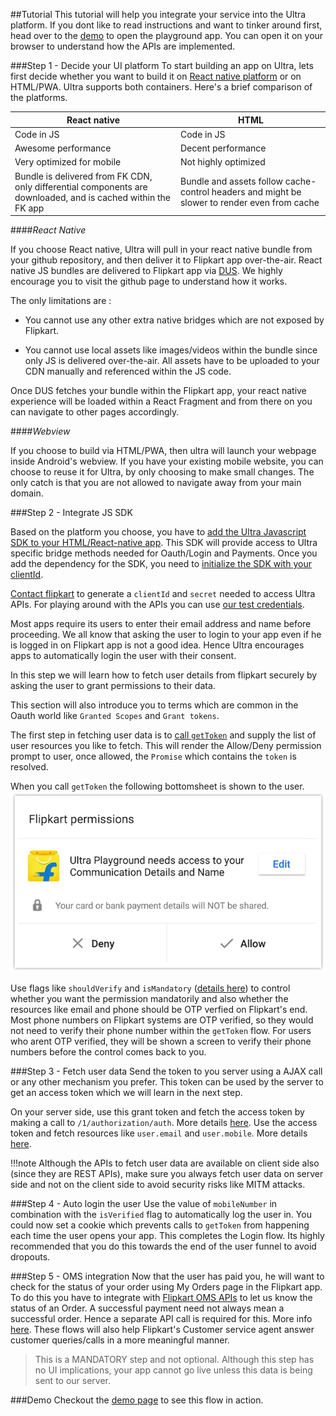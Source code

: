 ##Tutorial
This tutorial will help you integrate your service into the Ultra platform. If you dont like to read instructions and want to tinker around first, head over to the [demo](demo.md) to open the playground app. You can open it on your browser to understand how the APIs are implemented.

###Step 1 - Decide your UI platform
To start building an app on Ultra, lets first decide whether you want to build it on [React native platform](https://facebook.github.io/react-native/) or on HTML/PWA.
Ultra supports both containers. Here's a brief comparison of the platforms.

| **React native**          | **HTML**             |
|---------------------------|----------------------|
| Code in JS                | Code in JS           |
| Awesome performance       | Decent performance   |
| Very optimized for mobile | Not highly optimized |
| Bundle is delivered from FK CDN, only differential components are downloaded, and is cached within the FK app | Bundle and assets follow cache-control headers and might be slower to render even from cache | 

####*React Native*

If you choose React native, Ultra will pull in your react native bundle from your github repository, and then deliver it to Flipkart app over-the-air. React native JS bundles are delivered to Flipkart app via [DUS](https://github.com/Flipkart/DUS). We highly encourage you to visit the github page to understand how it works.

The only limitations are :

- You cannot use any other extra native bridges which are not exposed by Flipkart. 

- You cannot use local assets like images/videos within the bundle since only JS is delivered over-the-air. All assets have to be uploaded to your CDN manually and referenced within the JS code.

Once DUS fetches your bundle within the Flipkart app, your react native experience will be loaded within a React Fragment and from there on you can navigate to other pages accordingly.

####*Webview*

If you choose to build via HTML/PWA, then ultra will launch your webpage inside Android's webview. If you have your existing mobile website, you can choose to reuse it for Ultra, by only choosing to make small changes. The only catch is that you are not allowed to navigate away from your main domain.

###Step 2 - Integrate JS SDK

Based on the platform you choose, you have to [add the Ultra Javascript SDK to your HTML/React-native app](clients.md#step-1). This SDK will provide access to Ultra specific bridge methods needed for Oauth/Login and Payments. Once you add the dependency for the SDK, you need to [initialize the SDK with your clientId](clients.md#step-2).

[Contact flipkart](contact.md) to generate a `clientId` and `secret` needed to access Ultra APIs. For playing around with the APIs you can use [our test credentials](demo.md#test).

Most apps require its users to enter their email address and name before proceeding. We all know that asking the user to login to your app even if he is logged in on Flipkart app is not a good idea. Hence Ultra encourages apps to automatically login the user with their consent.

In this step we will learn how to fetch user details from flipkart securely by asking the user to grant permissions to their data.

This section will also introduce you to terms which are common in the Oauth world like `Granted Scopes`  and `Grant tokens`.

The first step in fetching user data is to [call `getToken`](clients.md#permissions-module) and supply the list of user resources you like to fetch. This will render the Allow/Deny permission prompt to user, once allowed, the `Promise` which contains the `token` is resolved.

When you call `getToken` the following bottomsheet is shown to the user.
![Permission prompt](img/permissions.png)

Use flags like `shouldVerify` and `isMandatory` ([details here](clients.md#permissions-module)) to control whether you want the permission mandatorily and also whether the resources like email and phone should be OTP verfied on Flipkart's end. Most phone numbers on Flipkart systems are OTP verified, so they would not need to verify their phone number within the `getToken` flow. For users who arent OTP verified, they will be shown a screen to verify their phone numbers before the control comes back to you. 

###Step 3 - Fetch user data
Send the token to you server using a AJAX call or any other mechanism you prefer. This token can be used by the server to get an access token which we will learn in the next step.

On your server side, use this grant token and fetch the access token by making a call to `/1/authorization/auth`. More details [here](backend.md#access-token-flow).
Use the access token and fetch resources like `user.email` and `user.mobile`. More details [here](backend.md#resource-fetching-flow).


!!!note 
	Although the APIs to fetch user data are available on client side also (since they are REST APIs), make sure you always fetch user data on server side and not on the client side to avoid security risks like MITM attacks.

###Step 4 - Auto login the user
Use the value of `mobileNumber` in combination with the `isVerified` flag to automatically log the user in. You could now set a cookie which prevents calls to `getToken` from happening each time the user opens your app. This completes the Login flow. Its highly recommended that you do this towards the end of the user funnel to avoid dropouts.

###Step 5 - OMS integration
Now that the user has paid you, he will want to check for the status of your order using My Orders page in the Flipkart app.
To do this you have to integrate with [Flipkart OMS APIs](oms.md) to let us know the status of an Order. A successful payment need not always mean a successful order. Hence a separate API call is required for this. More info [here](oms.md). These flows will also help Flipkart's Customer service agent answer customer queries/calls in a more meaningful manner.

>This is a MANDATORY step and not optional. Although this step has no UI implications, your app cannot go live unless this data is being sent to our server.

###Demo
Checkout the [demo page](demo.md) to see this flow in action.
